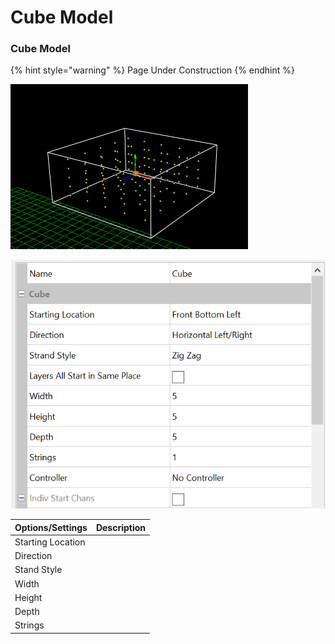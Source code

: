 # Cube Model

### Cube Model

{% hint style="warning" %}
Page Under Construction
{% endhint %}

![](<../../../.gitbook/assets/image (767).png>)

![](<../../../.gitbook/assets/image (58).png>)

| Options/Settings  | Description |
| ----------------- | ----------- |
| Starting Location |             |
| Direction         |             |
| Stand Style       |             |
| Width             |             |
| Height            |             |
| Depth             |             |
| Strings           |             |

